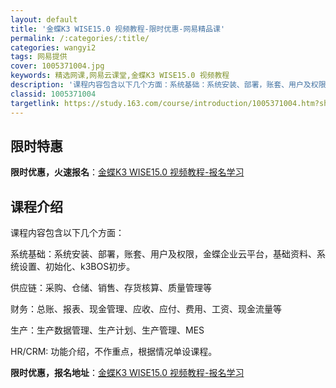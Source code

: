 ```yaml
---
layout: default
title: '金蝶K3 WISE15.0 视频教程-限时优惠-网易精品课'
permalink: /:categories/:title/
categories: wangyi2
tags: 网易提供
cover: 1005371004.jpg
keywords: 精选网课,网易云课堂,金蝶K3 WISE15.0 视频教程
description: '课程内容包含以下几个方面：系统基础：系统安装、部署，账套、用户及权限，金蝶企业云平台，基础资料、系统设置、初始化、k3B'
classid: 1005371004
targetlink: https://study.163.com/course/introduction/1005371004.htm?share=1&shareId=1025206652&utm_campaign=share&utm_medium=iphoneShare&utm_source=&utm_u=1025206652
---
```


## 限时特惠

**限时优惠，火速报名**：[金蝶K3 WISE15.0 视频教程-报名学习](https://study.163.com/course/introduction/1005371004.htm?share=1&shareId=1025206652&utm_campaign=share&utm_medium=iphoneShare&utm_source=&utm_u=1025206652)

## 课程介绍

课程内容包含以下几个方面：

系统基础：系统安装、部署，账套、用户及权限，金蝶企业云平台，基础资料、系统设置、初始化、k3BOS初步。 

供应链：采购、仓储、销售、存货核算、质量管理等 

财务：总账、报表、现金管理、应收、应付、费用、工资、现金流量等

生产：生产数据管理、生产计划、生产管理、MES 

HR/CRM: 功能介绍，不作重点，根据情况单设课程。

**限时优惠，报名地址**：[金蝶K3 WISE15.0 视频教程-报名学习](https://study.163.com/course/introduction/1005371004.htm?share=1&shareId=1025206652&utm_campaign=share&utm_medium=iphoneShare&utm_source=&utm_u=1025206652)

